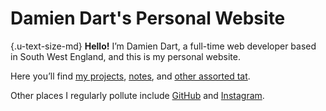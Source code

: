 <!---
# Copyright (C) Damien Dart, <damiendart@pobox.com>.
# This file is distributed under the MIT licence. For more
# information, please refer to the accompanying "LICENCE" file.

description: 'Visit the personal website of Damien Dart, a full-time web developer based in South West England.'
sitemapTitle: 'Homepage'
template: '_templates/homepage.html.twig'
--->

Damien Dart's Personal Website
==============================

{.u-text-size-md}
**Hello!** I’m Damien Dart, a full-time web developer based in South
West England, and this is my personal website.

Here you’ll find [my projects][], [notes][], and [other assorted tat][].

Other places I regularly pollute include [GitHub][] and [Instagram][].

  [my projects]: <https://www.robotinaponcho.net/projects/>
  [notes]: <https://www.robotinaponcho.net/notes/>
  [other assorted tat]: <https://www.robotinaponcho.net/crap/>
  [GitHub]: <https://github.com/damiendart>
  [Instagram]: <https://www.instagram.com/damiendart/>
